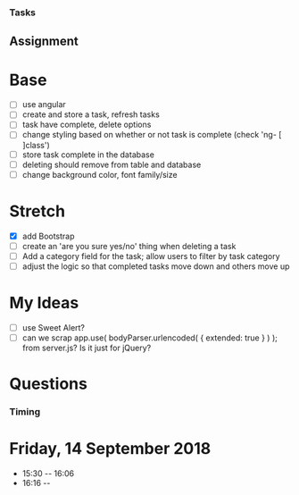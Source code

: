 
### Tasks

## Assignment

# Base
- [ ] use angular
- [ ] create and store a task, refresh tasks
- [ ] task have complete, delete options
- [ ] change styling based on whether or not task is complete (check 'ng- [ ]class')
- [ ] store task complete in the database
- [ ] deleting should remove from table and database
- [ ] change background color, font family/size
# Stretch
- [x] add Bootstrap
- [ ] create an 'are you sure yes/no' thing when deleting a task
- [ ] Add a category field for the task; allow users to filter by task category
- [ ] adjust the logic so that completed tasks move down and others move up

# My Ideas

- [ ] use Sweet Alert?
- [ ] can we scrap app.use( bodyParser.urlencoded( { extended: true } ) ); from server.js? Is it just for jQuery?

# Questions


### Timing

# Friday, 14 September 2018
- 15:30 -- 16:06
- 16:16 -- 